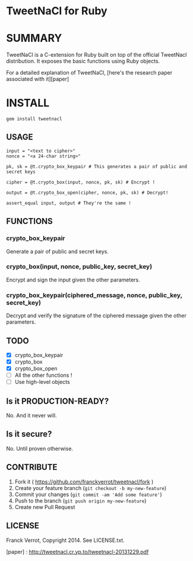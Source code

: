 # TweetNaCl for Ruby

# SUMMARY

TweetNaCl is a C-extension for Ruby built on top of the official TweetNacl
distribution. It exposes the basic functions using Ruby objects.

For a detailed explanation of TweetNaCl, [here's the research paper associated with it][paper]

# INSTALL

    gem install tweetnacl

## USAGE

    input = "<text to cipher>"
    nonce = "<a 24-char string>"

    pk, sk = @t.crypto_box_keypair # This generates a pair of public and secret keys

    cipher = @t.crypto_box(input, nonce, pk, sk) # Encrypt !

    output = @t.crypto_box_open(cipher, nonce, pk, sk) # Decrypt!

    assert_equal input, output # They're the same !

## FUNCTIONS

### crypto_box_keypair

Generate a pair of public and secret keys.

### crypto_box(input, nonce, public_key, secret_key)

Encrypt and sign the input given the other parameters.

### crypto_box_keypair(ciphered_message, nonce, public_key, secret_key)

Decrypt and verify the signature of the ciphered message given the other parameters.

## TODO

* [x] crypto_box_keypair
* [x] crypto_box
* [x] crypto_box_open
* [ ] All the other functions !
* [ ] Use high-level objects

## Is it PRODUCTION-READY?

No. And it never will.

## Is it secure?

No. Until proven otherwise.

## CONTRIBUTE

1. Fork it ( https://github.com/franckverrot/tweetnacl/fork )
2. Create your feature branch (`git checkout -b my-new-feature`)
3. Commit your changes (`git commit -am 'Add some feature'`)
4. Push to the branch (`git push origin my-new-feature`)
5. Create new Pull Request

## LICENSE

Franck Verrot, Copyright 2014. See LICENSE.txt.


[paper] : http://tweetnacl.cr.yp.to/tweetnacl-20131229.pdf
